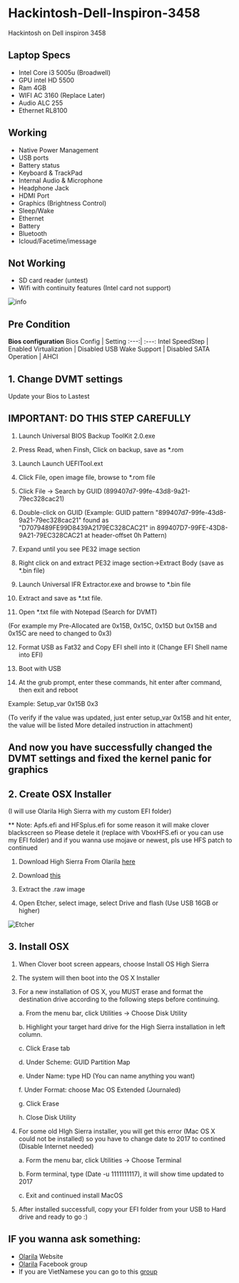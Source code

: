 # Hackintosh-Dell-Inspiron-3458
Hackintosh on Dell inspiron 3458
## Laptop Specs
- Intel Core i3 5005u (Broadwell)
- GPU intel HD 5500
- Ram 4GB
- WIFI AC 3160 (Replace Later)
- Audio ALC 255
- Ethernet RL8100
## Working
- Native Power Management
- USB ports
- Battery status
- Keyboard & TrackPad
- Internal Audio & Microphone
- Headphone Jack
- HDMI Port
- Graphics (Brightness Control)
- Sleep/Wake
- Ethernet
- Battery
- Bluetooth
- Icloud/Facetime/imessage
## Not Working
- SD card reader (untest)
- Wifi with continuity features (Intel card not support)

![info](https://user-images.githubusercontent.com/54585187/78202425-80b25300-74be-11ea-846d-3c16924c3772.png)

## Pre Condition

**Bios configuration**
Bios Config | Setting 
:---:| :---:
Intel SpeedStep | Enabled
Virtualization    | Disabled
USB Wake Support | Disabled
SATA Operation | AHCI


## 1. Change DVMT settings

Update your Bios to Lastest

## IMPORTANT: DO THIS STEP CAREFULLY

1. Launch Universal BIOS Backup ToolKit 2.0.exe

2. Press Read, when Finsh, Click on backup, save as *.rom

3. Launch Launch UEFITool.ext

4. Click File, open image file, browse to *.rom file

5. Click File -> Search by GUID (899407d7-99fe-43d8-9a21-79ec328cac21)

6. Double-click on GUID (Example: GUID pattern "899407d7-99fe-43d8-9a21-79ec328cac21" found as "D7079489FE99D8439A2179EC328CAC21" in 899407D7-99FE-43D8-9A21-79EC328CAC21 at header-offset 0h Pattern)

7. Expand until you see PE32 image section

8. Right click on and extract PE32 image section->Extract Body (save as *.bin file)

9. Launch Universal IFR Extractor.exe and browse to *.bin file

10. Extract and save as *.txt file.

11. Open *.txt file with Notepad (Search for DVMT)

(For example my Pre-Allocated are 0x15B, 0x15C, 0x15D but 0x15B and 0x15C are need to changed to 0x3)

12. Format USB as Fat32 and Copy EFI shell into it (Change EFI Shell name into EFI)

13. Boot with USB

14. At the grub prompt, enter these commands, hit enter after command, then exit and reboot

Example: Setup_var 0x15B 0x3

(To verify if the value was updated, just enter setup_var 0x15B and hit enter, the value will be listed
More detailed instruction in attachment)

## And now you have successfully changed the DVMT settings and fixed the kernel panic for graphics

## 2. Create OSX Installer
(I will use Olarila High Sierra with my custom EFI folder)

** Note: Apfs.efi and HFSplus.efi for some reason it will make clover blackscreen so Please detele it (replace with VboxHFS.efi or you can use my EFI folder) and if you wanna use mojave or newest, pls use HFS patch to continued

 1. Download High Sierra From Olarila [here](https://drive.google.com/file/d/1wjy6rU0sDLN_Lav8KE6gKT9vr9mOUpMg/view "Here")
 
 2. Download [this](https://www.balena.io/etcher/ "this")
 
 3. Extract the .raw image
 
 4. Open Etcher, select image, select Drive and flash (Use USB 16GB or higher)
 
 ![Etcher](https://user-images.githubusercontent.com/54585187/78206356-cc69fa00-74c8-11ea-87d4-f380bd9d2b66.gif)

## 3. Install OSX

1. When Clover boot screen appears, choose Install OS High Sierra

2. The system will then boot into the OS X Installer

3. For a new installation of OS X, you MUST erase and format the destination drive according to the following steps before continuing.

   a. From the menu bar, click Utilities -> Choose Disk Utility
   
   b. Highlight your target hard drive for the High Sierra installation in left column.
   
   c. Click Erase tab
   
   d. Under Scheme: GUID Partition Map
   
   e. Under Name: type HD (You can name anything you want)
   
   f. Under Format: choose Mac OS Extended (Journaled)
   
   g. Click Erase
   
   h. Close Disk Utility

4. For some old HIgh Sierra installer, you will get this error (Mac OS X could not be installed) so you have to change date to 2017 to contined (Disable Internet needed)

   a. Form the menu bar, click Utilities -> Choose Terminal
   
   b. Form terminal, type (Date -u 1111111117), it will show time updated to 2017
   
   c. Exit and continued install MacOS
   
5. After installed successfull, copy your EFI folder from your USB to Hard drive and ready to go :)

## IF you wanna ask something: 
- [Olarila](https://www.olarila.com "Olarila") Website
- [Olarila](https://www.facebook.com/groups/122585311156411 "Olarila") Facebook group
- If you are VietNamese you can go to this [group](https://www.facebook.com/groups/224780132268974/?ref=share "group")
